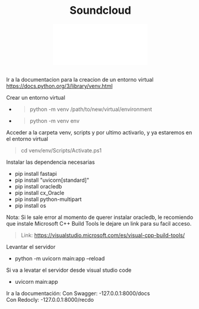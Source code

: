 <div align="center">
  <h1 align="center">Soundcloud</a></h1>
</div>

<div align="center">
  <img align="center" src="backend\static\imagenes\soundcloud-icon-2048x888-k4c33ssc.png" alt="soundcloud" width="50%">
</div>
<br>

Ir a la documentacion para la creacion de un entorno virtual
https://docs.python.org/3/library/venv.html

Crear un entorno virtual
  - >python -m venv /path/to/new/virtual/environment
  - >python -m venv env

Acceder a la carpeta venv, scripts y por ultimo activarlo, y ya estaremos en el entorno virtual
  >cd venv/env/Scripts/Activate.ps1

Instalar las dependencia necesarias
  - pip install fastapi
  - pip install "uvicorn[standard]"
  - pip install oracledb
  - pip install cx_Oracle
  - pip install python-multipart
  - pip install os


  
  Nota: Si le sale error al momento de querer instalar oracledb, le recomiendo que instale Microsoft C++ Build Tools le dejare un link para su facil acceso. 
   >Link: https://visualstudio.microsoft.com/es/visual-cpp-build-tools/

Levantar el servidor
  - python -m uvicorn main:app –reload
  
Si va a levatar el servidor desde visual studio code
  - uvicorn main:app

Ir a la documentación: 
  Con Swagger: -127.0.0.1:8000/docs  
  Con Redocly: -127.0.0.1:8000/recdo
